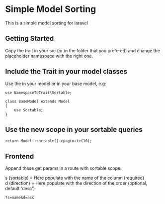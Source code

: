 # Simple Model Sorting
This is a simple model sorting for laravel

## Getting Started
Copy the trait in your src (or in the folder that you prefered) and change the placeholder namespace with the right one.

## Include the Trait in your model classes
Use the in your model or in your base model, e.g:
```
use NamespaceToTrait\Sortable;

class BaseModel extends Model
{
    use Sortable;
}
```

## Use the new scope in your sortable queries
```
return Model::sortable()->paginate(10);
```

## Frontend 
Append these get params in a route with sortable scope:

s (sortable) = Here populate with the name of the column (required) <br>
d (direction) = Here populate with the direction of the order (optional, default 'desc')

```
?s=name&d=asc
```
